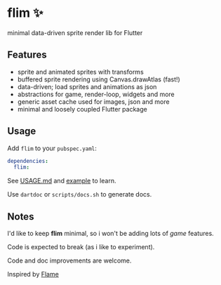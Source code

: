 # flim ✨

minimal data-driven sprite render lib for Flutter

## Features

- sprite and animated sprites with transforms 
- buffered sprite rendering using Canvas.drawAtlas (fast!)
- data-driven; load sprites and animations as json
- abstractions for game, render-loop, widgets and more
- generic asset cache used for images, json and more
- minimal and loosely coupled Flutter package

## Usage

Add `flim` to your `pubspec.yaml`:

```yaml
dependencies:
  flim:
```

See [USAGE.md](USAGE.md) and [example](example) to learn.

Use `dartdoc` or `scripts/docs.sh` to generate docs.

## Notes

I'd like to keep **flim** minimal, so i won't be adding lots of *game* features.

Code is expected to break (as i like to experiment).

Code and doc improvements are welcome.

Inspired by [Flame](https://github.com/flame-engine/flame)

